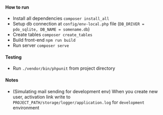 #### How to run
* Install all dependencies `composer install_all`
* Setup db connection at `config/env-local.php` file (`DB_DRIVER = pdo_sqlite, DB_NAME = somename.db`)
* Create tables `composer create_tables`
* Build front-end `npm run build`
* Run server `composer serve`

#### Testing
* Run `./vendor/bin/phpunit` from project directory

#### Notes
* (Simulating mail sending for development env) When you create new user, activation link write to `PROJECT_PATH/storage/logger/application.log` for `development` environment
